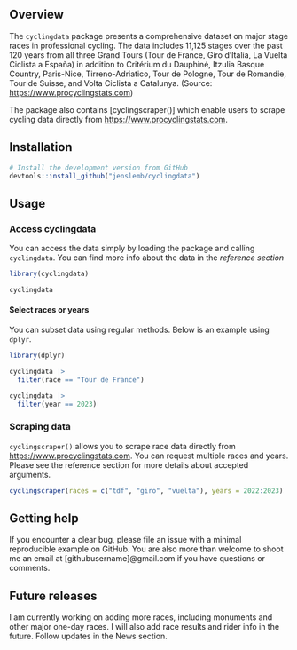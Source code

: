
## Overview

The `cyclingdata` package presents a comprehensive dataset on major
stage races in professional cycling. The data includes 11,125 stages
over the past 120 years from all three Grand Tours (Tour de France, Giro
d’Italia, La Vuelta Ciclista a España) in addition to Critérium du
Dauphiné, Itzulia Basque Country, Paris-Nice, Tirreno-Adriatico, Tour de
Pologne, Tour de Romandie, Tour de Suisse, and Volta Ciclista a
Catalunya. (Source: <https://www.procyclingstats.com>)

The package also contains \[cyclingscraper()\] which enable users to
scrape cycling data directly from <https://www.procyclingstats.com>.

## Installation

``` r
# Install the development version from GitHub
devtools::install_github("jenslemb/cyclingdata")
```

## Usage

### Access cyclingdata

You can access the data simply by loading the package and calling
`cyclingdata`. You can find more info about the data in the *reference
section*

``` r
library(cyclingdata)

cyclingdata
```

#### Select races or years

You can subset data using regular methods. Below is an example using
`dplyr`.

``` r
library(dplyr)

cyclingdata |> 
  filter(race == "Tour de France")

cyclingdata |> 
  filter(year == 2023)
```

### Scraping data

`cyclingscraper()` allows you to scrape race data directly from
<https://www.procyclingstats.com>. You can request multiple races and
years. Please see the reference section for more details about accepted
arguments.

``` r
cyclingscraper(races = c("tdf", "giro", "vuelta"), years = 2022:2023)
```

## Getting help

If you encounter a clear bug, please file an issue with a minimal
reproducible example on GitHub. You are also more than welcome to shoot
me an email at \[githubusername\]@gmail.com if you have questions or
comments.

## Future releases

I am currently working on adding more races, including monuments and
other major one-day races. I will also add race results and rider info
in the future. Follow updates in the News section.
